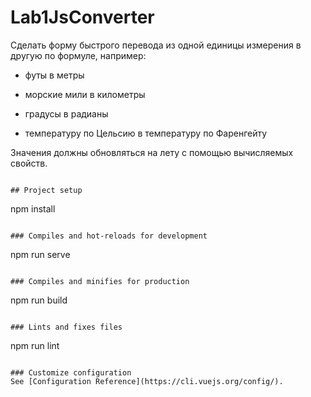 # Lab1JsConverter

Сделать форму быстрого перевода из одной единицы измерения в другую по формуле, например:

- футы в метры

- морские мили в километры

- градусы в радианы

- температуру по Цельсию в температуру по Фаренгейту

Значения должны обновляться на лету с помощью вычисляемых свойств.
```

## Project setup
```
npm install
```

### Compiles and hot-reloads for development
```
npm run serve
```

### Compiles and minifies for production
```
npm run build
```

### Lints and fixes files
```
npm run lint
```

### Customize configuration
See [Configuration Reference](https://cli.vuejs.org/config/).
